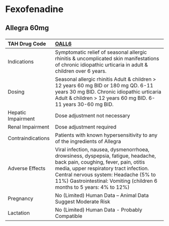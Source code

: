 # Fexofenadine

## Allegra 60mg

##### 

| TAH Drug Code      | [OALL6](https://www.tahsda.org.tw/drugs/hissearch.php?drug_code=OALL6)                                                                                                                                                                                                                 |
|:-------------------|:---------------------------------------------------------------------------------------------------------------------------------------------------------------------------------------------------------------------------------------------------------------------------------------|
| Indications        | Symptomatic relief of seasonal allergic rhinitis & uncomplicated skin manifestations of chronic idiopathic urticaria in adult & children over 6 years.                                                                                                                                 |
| Dosing             | Seasonal allergic rhinitis Adult & children > 12 years 60 mg BID or 180 mg QD. 6-11 years 30 mg BID. Chronic idiopathic urticaria Adult & children > 12 years 60 mg BID. 6-11 years 30-60 mg BID.                                                                                      |
| Hepatic Impairment | Dose adjustment not necessary                                                                                                                                                                                                                                                          |
| Renal Impairment   | Dose adjustment required                                                                                                                                                                                                                                                               |
| Contraindications  | Patients with known hypersensitivity to any of the ingredients of Allegra                                                                                                                                                                                                              |
| Adverse Effects    | Viral infection, nausea, dysmenorrhoea, drowsiness, dyspepsia, fatigue, headache, back pain, coughing, fever, pain, otitis media, upper respiratory tract infection. Central nervous system: Headache (5% to 11%) Gastrointestinal: Vomiting (children 6 months to 5 years: 4% to 12%) |
| Pregnancy          | No (Limited) Human Data – Animal Data Suggest Moderate Risk                                                                                                                                                                                                                            |
| Lactation          | No (Limited) Human Data - Probably Compatible                                                                                                                                                                                                                                          |

